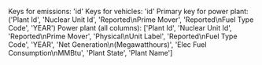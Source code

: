 Keys for emissions: 'id'
Keys for vehicles: 'id'
Primary key for power plant: ('Plant Id', 'Nuclear Unit Id', 'Reported\nPrime Mover', 'Reported\nFuel Type Code', 'YEAR')
Power plant (all columns): ['Plant Id', 'Nuclear Unit Id', 'Reported\nPrime Mover', 'Physical\nUnit Label', 'Reported\nFuel Type Code', 'YEAR', 'Net Generation\n(Megawatthours)', 'Elec Fuel Consumption\nMMBtu', 'Plant State', 'Plant Name']
